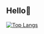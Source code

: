 ## Hello👋 

[![Top Langs](https://github-readme-stats.vercel.app/api/top-langs/?username=jes14)](https://github.com/깃허브아이디/github-readme-stats)

